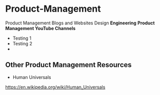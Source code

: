 # Product-Management
Product Management Blogs and Websites
Design
**Engineering**
**Product Management YouTube Channels**
  * Testing 1
  * Testing 2
  * 


## Other Product Management Resources
* Human Universals

https://en.wikipedia.org/wiki/Human_Universals
